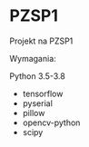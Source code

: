 # PZSP1
Projekt na PZSP1

Wymagania:

Python 3.5-3.8
- tensorflow
- pyserial
- pillow
- opencv-python
- scipy

